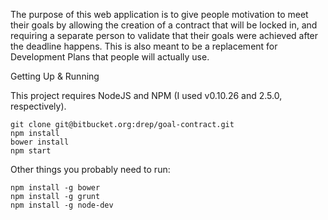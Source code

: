 The purpose of this web application is to give people motivation to meet their goals by allowing the creation of a contract that will be locked in, and requiring a separate person to validate that their goals were achieved after the deadline happens. This is also meant to be a replacement for Development Plans that people will actually use.


Getting Up & Running

This project requires NodeJS and NPM (I used v0.10.26 and 2.5.0, respectively).

    git clone git@bitbucket.org:drep/goal-contract.git
    npm install
    bower install
    npm start

Other things you probably need to run:

    npm install -g bower
    npm install -g grunt
    npm install -g node-dev
